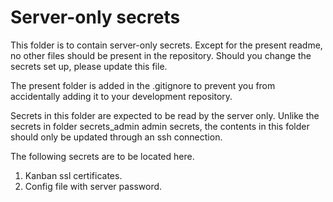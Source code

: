 # Server-only secrets

This folder is to contain server-only secrets. 
Except for the present readme, no other files should be present in the repository. 
Should you change the secrets set up, please update this file.

The present folder is added in the .gitignore to prevent you from accidentally adding it to 
your development repository. 


Secrets in this folder are expected to be read by the server only. 
Unlike the secrets in folder secrets_admin admin secrets, the contents in this folder should only be updated through an ssh connection.

The following secrets are to be located here.
1. Kanban ssl certificates.
2. Config file with server password. 


